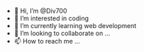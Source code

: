 - 👋 Hi, I’m @Div700
- 👀 I’m interested in coding 
- 🌱 I’m currently learning web development 
- 💞️ I’m looking to collaborate on ...
- 📫 How to reach me ...

<!---
Div700/Div700 is a ✨ special ✨ repository because its `README.md` (this file) appears on your GitHub profile.
You can click the Preview link to take a look at your changes.
--->
